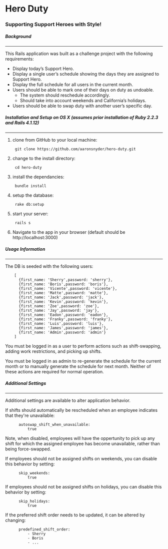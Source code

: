 # Hero Duty
### Supporting Support Heroes with Style!

##### Background
-----
This Rails application was built as a challenge project with the following requirements:
* Display today’s Support Hero.
* Display a single user’s schedule showing the days they are assigned to Support Hero.
* Display the full schedule for all users in the current month.
* Users should be able to mark one of their days on duty as undoable.
    * The system should reschedule accordingly.
    * Should take into account weekends and California’s holidays.
* Users should be able to swap duty with another user’s specific day.

##### Installation and Setup on OS X (assumes prior installation of Ruby 2.2.3 and Rails 4.1.12)
-----
1. clone from GitHub to your local machine: 
        
        git clone https://github.com/aaronsnyder/hero-duty.git
2. change to the install directory:

        cd hero-duty
3. install the dependancies:

        bundle install
4. setup the database:

        rake db:setup
5. start your server:

        rails s
6. Navigate to the app in your browser (default should be http://localhost:3000)

##### Usage Information
-----
The DB is seeded with the following users:

        [
          {first_name: 'Sherry',password: 'sherry'},
          {first_name: 'Boris',password: 'boris'},
          {first_name: 'Vicente',password: 'vicente'},
          {first_name: 'Matte',password: 'matte'},
          {first_name: 'Jack',password: 'jack'},
          {first_name: 'Kevin',password: 'kevin'},
          {first_name: 'Zoe',password: 'zoe'},
          {first_name: 'Jay',password: 'jay'},
          {first_name: 'Eadon',password: 'eadon'},
          {first_name: 'Franky',password: 'franky'},
          {first_name: 'Luis',password: 'luis'},
          {first_name: 'James',password: 'james'},
          {first_name: 'Admin',password: 'admin'}
        ]

You must be logged in as a user to perform actions such as shift-swapping, adding work restrictions, and picking up shifts.

You must be logged in as admin to re-generate the schedule for the current month or to manually generate the schedule for next month. Neither of these actions are required for normal operation.

##### Additional Settings
-----
Additional settings are available to alter application behavior. 

If shifts should automatically be rescheduled when an employee indicates that they're unavailable: 

          autoswap_shift_when_unavailable:
              true
              
Note, when disabled, employees will have the oppertunity to pick up any shift for which the assigned employee has become unavailable, rather than being force-swapped.               

If employees should not be assigned shifts on weekends, you can disable this behavior by setting: 

          skip_weekends:
              true
              
If employees should not be assigned shifts on holidays, you can disable this behavior by setting:

          skip_holidays:
              true

If the preferred shift order needs to be updated, it can be altered by changing:
          
          predefined_shift_order:
              - Sherry
              - Boris
              - ...